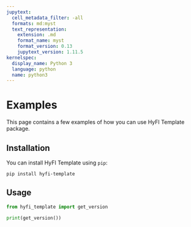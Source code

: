 ```yaml
---
jupytext:
  cell_metadata_filter: -all
  formats: md:myst
  text_representation:
    extension: .md
    format_name: myst
    format_version: 0.13
    jupytext_version: 1.11.5
kernelspec:
  display_name: Python 3
  language: python
  name: python3
---
```


# Examples

This page contains a few examples of how you can use HyFI Template package.

## Installation

You can install HyFI Template using `pip`:

```{code-cell}
pip install hyfi-template
```

## Usage

```python
from hyfi_template import get_version

print(get_version())
```
